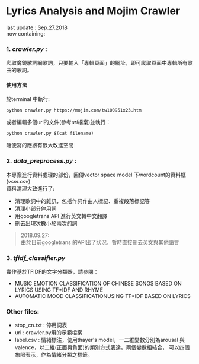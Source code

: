 # Lyrics Analysis and Mojim Crawler
last update : Sep.27.2018  
now containing:  


### 1. *crawler.py* :  
爬取魔鏡歌詞網歌詞，只要輸入「專輯頁面」的網址，即可爬取頁面中專輯所有歌曲的歌詞。  

#### 使用方法  
於terminal 中執行:  
```
python crawler.py https://mojim.com/tw100951x23.htm
```
或者編輯多個url的文件(參考*url*檔案)並執行：  

```
python crawler.py $(cat filename)
```
隨便寫的應該有很大改進空間  


### 2. *data_preprocess.py* : 
本專案進行資料處理的部份，回傳vector space model 下wordcount的資料框(*vsm.csv*)  
資料清理大致進行了:  
* 清理歌詞中的雜訊，包括作詞作曲人標記、重複段落標記等  
* 清理小部分停用詞  
* 用googletrans API 進行英文轉中文翻譯  
* 刪去出現次數小於兩次的詞  
> 2018.09.27:  
> 由於目前googletrans 的API出了狀況，暫時直接刪去英文與其他語言  


### 3. *tfidf_classifier.py*
實作基於TFIDF的文字分類器，請參閱：
* MUSIC EMOTION CLASSIFICATION OF CHINESE SONGS BASED ON LYRICS USING TF*IDF AND RHYME
* AUTOMATIC MOOD CLASSIFICATIONUSING TF*IDF BASED ON LYRICS


### Other files:
* stop_cn.txt : 停用詞表
* url : crawler.py用的示範檔案
* label.csv : 情緒標注，使用thayer's model，一二維變數分別為arousal 與valence，以二維(正面與負面)的類別方式表達。兩個變數相結合， 可以四個象限表示，作為情緒分類之標籤。




